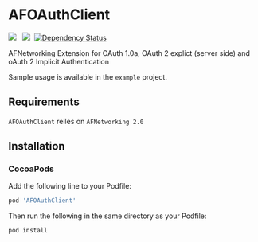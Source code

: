 AFOAuthClient
=============

![](http://cocoapod-badges.herokuapp.com/v/AFOAuthClient/badge.png) &nbsp; ![](http://cocoapod-badges.herokuapp.com/p/AFOAuthClient/badge.png) &nbsp;[![Dependency Status](https://www.versioneye.com/user/projects/5376544914c15877850000b7/badge.svg)](https://www.versioneye.com/user/projects/5376544914c15877850000b7)

AFNetworking Extension for OAuth 1.0a, OAuth 2 explict (server side) and oAuth 2 Implicit Authentication

Sample usage is available in the `example` project.

## Requirements

`AFOAuthClient` reiles on `AFNetworking 2.0`

## Installation

### CocoaPods

Add the following line to your Podfile:

```ruby
pod 'AFOAuthClient'
```

Then run the following in the same directory as your Podfile:
```ruby
pod install
```
